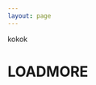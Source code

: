 ```yaml
---
layout: page
---
```

kokok
<style>
#jqajaxhere li {
  transform: scale(0);
}
.fullScale {
  transform: scale(1) !important;
}
</style>
<script src="https://ajax.googleapis.com/ajax/libs/jquery/1.9.1/jquery.min.js"></script>
<script src="loadscript.js"></script>


<ul id='jqajaxhere' class='post--list'></ul>
<h1 id="loadmoreScript">LOADMORE</h1>